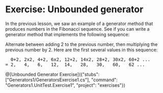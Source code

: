 # Exercise: Unbounded generator

In the previous lesson, we saw an example of a generator method that produces numbers in the Fibonacci sequence. See if you can write a generator method that implements the following sequence:

Alternate between adding 2 to the previous number, then multiplying the previous number by 2. Here are the first several values in this sequence:

<pre>
  0+2, 2x2, 4+2, 6x2, 12+2, 14x2, 28+2, 30x2, 60+2 ...
= 2,   4,   6,   12,  14,   28,   30,   60,   62 ...
</pre>

@[Unbounded Generator Exercise]({"stubs": ["Generators1/GeneratorsExercise1.cs"], "command": "Generators1.UnitTest.Exercise1", "project": "exercises"})
